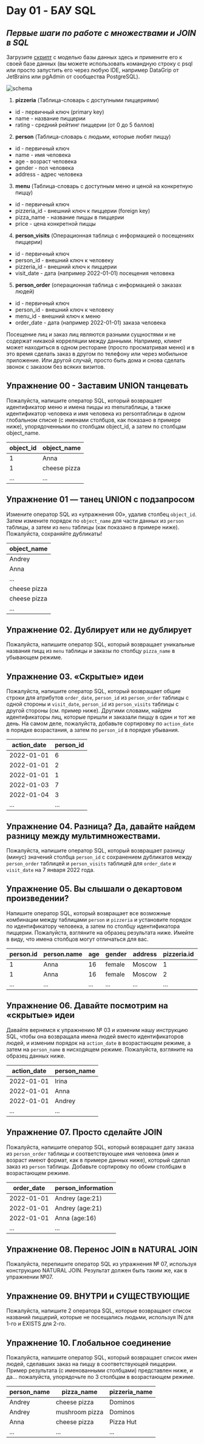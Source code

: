 # Day 01 - БАУ SQL

## _Первые шаги по работе с множествами и JOIN в SQL_

Загрузите [скрипт](../materials/model.sql) с моделью базы данных здесь и примените его к своей базе данных (вы можете использовать командную строку с psql или просто запустить его через любую IDE, например DataGrip от JetBrains или pgAdmin от сообщества PostgreSQL).

![schema](../materials/schema.png)

1. **pizzeria** (Таблица-словарь с доступными пиццериями)
- id - первичный ключ (primary key)
- name - название пиццерии
- rating - средний рейтинг пиццерии (от 0 до 5 баллов)
2. **person** (Таблица-словарь с людьми, которые любят пиццу)
- id - первичный ключ
- name - имя человека
- age - возраст человека
- gender - пол человека
- address - адрес человека
3. **menu** (Таблица-словарь с доступным меню и ценой на конкретную пиццу)
- id - первичный ключ
- pizzeria_id - внешний ключ к пиццерии (foreign key)
- pizza_name - название пиццы в пиццерии
- price - цена конкретной пиццы
4. **person_visits** (Операционная таблица с информацией о посещениях пиццерии)
- id - первичный ключ
- person_id - внешний ключ к человеку
- pizzeria_id - внешний ключ к пиццерии
- visit_date - дата (например 2022-01-01) посещения человека 
5. **person_order** (операционная таблица с информацией о заказах людей)
- id - первичный ключ
- person_id - внешний ключ к человеку
- menu_id - внешний ключ к меню
- order_date - дата (например 2022-01-01) заказа человека 

Посещение лиц и заказ лиц являются разными сущностями и не содержат никакой корреляции между данными. Например, клиент может находиться в одном ресторане (просто просматривая меню) и в это время сделать заказ в другом по телефону или через мобильное приложение. Или другой случай, просто быть дома и снова сделать звонок с заказом без всяких визитов.

## Упражнение 00 - Заставим UNION танцевать

Пожалуйста, напишите оператор SQL, который возвращает идентификатор меню и имена пиццы из menuтаблицы, а также идентификатор человека и имя человека из personтаблицы в одном глобальном списке (с именами столбцов, как показано в примере ниже), упорядоченными по столбцам object_id, а затем по столбцам object_name.

| object_id | object_name |
| ------ | ------ |
| 1 | Anna |
| 1 | cheese pizza |
| ... | ... |

## Упражнение 01 — танец UNION с подзапросом

Измените оператор SQL из «упражнения 00», удалив столбец `object_id`. Затем измените порядок по `object_name` для части данных из `person` таблицы, а затем из `menu` таблицы (как показано в примере ниже). Пожалуйста, сохраняйте дубликаты!

| object_name |
| ------ |
| Andrey |
| Anna |
| ... |
| cheese pizza |
| cheese pizza |
| ... |

## Упражнение 02. Дублирует или не дублирует

Пожалуйста, напишите оператор SQL, который возвращает уникальные названия пицц из `menu` таблицы и заказы по столбцу `pizza_name` в убывающем режиме.

## Упражнение 03. «Скрытые» идеи

Пожалуйста, напишите оператор SQL, который возвращает общие строки для атрибутов `order_date`, `person_id` из `person_order` таблицы с одной стороны и `visit_date`, `person_id` из `person_visits` таблицы с другой стороны (см. пример ниже). Другими словами, найдем идентификаторы лиц, которые пришли и заказали пиццу в один и тот же день. На самом деле, пожалуйста, добавьте сортировку по `action_date` в порядке возрастания, а затем по `person_id` в порядке убывания.

| action_date | person_id |
| ------ | ------ |
| 2022-01-01 | 6 |
| 2022-01-01 | 2 |
| 2022-01-01 | 1 |
| 2022-01-03 | 7 |
| 2022-01-04 | 3 |
| ... | ... |

## Упражнение 04. Разница? Да, давайте найдем разницу между мультимножествами.

Пожалуйста, напишите оператор SQL, который возвращает разницу (минус) значений столбца `person_id` с сохранением дубликатов между `person_order` таблицей и `person_visits` таблицей для `order_date` и `visit_date` на 7 января 2022 года.

## Упражнение 05. Вы слышали о декартовом произведении?

Напишите оператор SQL, который возвращает все возможные комбинации между таблицами `person` и `pizzeria` и установите порядок по идентификатору человека, а затем по столбцу идентификатора пиццерии. Пожалуйста, взгляните на образец результата ниже. Имейте в виду, что имена столбцов могут отличаться для вас.

| person.id | person.name | age | gender | address | pizzeria.id | pizzeria.name | rating |
| ------ | ------ | ------ | ------ | ------ | ------ | ------ | ------ |
| 1 | Anna | 16 | female | Moscow | 1 | Pizza Hut | 4.6 |
| 1 | Anna | 16 | female | Moscow | 2 | Dominos | 4.3 |
| ... | ... | ... | ... | ... | ... | ... | ... |

## Упражнение 06. Давайте посмотрим на «скрытые» идеи

Давайте вернемся к упражнению № 03 и изменим нашу инструкцию SQL, чтобы она возвращала имена людей вместо идентификаторов людей, и изменим порядок на `action_date` в возрастающем режиме, а затем на `person_name` в нисходящем режиме. Пожалуйста, взгляните на образец данных ниже.

| action_date | person_name |
| ------ | ------ |
| 2022-01-01 | Irina |
| 2022-01-01 | Anna |
| 2022-01-01 | Andrey |
| ... | ... |

## Упражнение 07. Просто сделайте JOIN

Пожалуйста, напишите оператор SQL, который возвращает дату заказа из `person_order` таблицы и соответствующее имя человека (имя и возраст имеют формат, как в примере данных ниже), который сделал заказ из `person` таблицы. Добавьте сортировку по обоим столбцам в возрастающем режиме.

| order_date | person_information |
| ------ | ------ |
| 2022-01-01 | Andrey (age:21) |
| 2022-01-01 | Andrey (age:21) |
| 2022-01-01 | Anna (age:16) |
| ... | ... |

## Упражнение 08. Перенос JOIN в NATURAL JOIN

Пожалуйста, перепишите оператор SQL из упражнения № 07, используя конструкцию NATURAL JOIN. Результат должен быть таким же, как в упражнении №07.

## Упражнение 09. ВНУТРИ и СУЩЕСТВУЮЩИЕ

Пожалуйста, напишите 2 оператора SQL, которые возвращают список названий пиццерий, которые не посещались людьми, используя IN для 1-го и EXISTS для 2-го.

## Упражнение 10. Глобальное соединение

Пожалуйста, напишите оператор SQL, который возвращает список имен людей, сделавших заказ на пиццу в соответствующей пиццерии. Пример результата (с именованными столбцами) представлен ниже, и да... пожалуйста, упорядочьте по 3 столбцам в возрастающем режиме.

| person_name | pizza_name | pizzeria_name | 
| ------ | ------ | ------ |
| Andrey | cheese pizza | Dominos |
| Andrey | mushroom pizza | Dominos |
| Anna | cheese pizza | Pizza Hut |
| ... | ... | ... |

